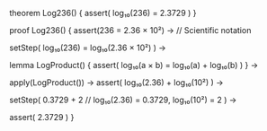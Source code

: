 theorem Log236() {
  assert(
    log₁₀(236) = 2.3729
  )
}

proof Log236() {
  assert(236 = 2.36 × 10²) →  // Scientific notation
  
  setStep(
    log₁₀(236) = 
    log₁₀(2.36 × 10²)
  ) →
  
  lemma LogProduct() {
    assert(
      log₁₀(a × b) = log₁₀(a) + log₁₀(b)
    )
  } →
  
  apply(LogProduct()) →
  assert(
    log₁₀(2.36) + log₁₀(10²)
  ) →
  
  setStep(
    0.3729 + 2  // log₁₀(2.36) = 0.3729, log₁₀(10²) = 2
  ) →
  
  assert(
    2.3729
  )
}